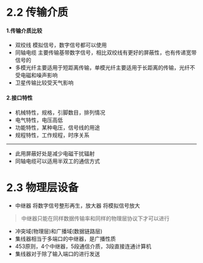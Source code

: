 # 2.2 传输介质

#### 1.传输介质比较

* 双绞线 模拟信号，数字信号都可以使用
* 同轴电缆 主要传输基带数字信号，相比双绞线有更好的屏蔽性，也有传递宽带信号的
* 多模光纤主要适用于短距离传输，单模光纤主要适用于长距离的传输，光纤不受电磁和噪声影响
* 卫星传输比较受天气影响

#### 2.接口特性

* 机械特性，规格，引脚数目，排列情况
* 电气特性，电压高低
* 功能特性，某种电压，信号线的用途
* 规程特性，工作规程，时序关系




***

* 此用屏蔽好处是减少电磁干扰辐射
* 同轴电缆可以适用半双工的通信方式



# 2.3 物理层设备

* 中继器 将数字信号整形再生，放大器 将模拟信号放大

> 中继器只能在同样数据传输率和同样的物理层协议下才可以进行

* 冲突域(物理层)和广播域(数据链路层)
* 集线器相当于多端口的中继器，是广播性质
* 453原则，4个中继器，5段通信介质，3段直接连通计算机
* 集线器对于除了输入端口的进行发送